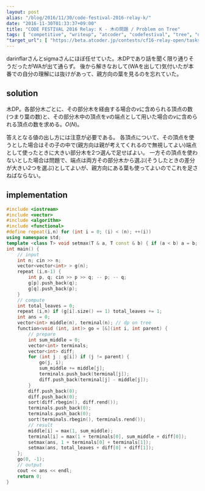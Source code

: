 ```yaml
---
layout: post
alias: "/blog/2016/11/30/code-festival-2016-relay-k/"
date: "2016-11-30T01:33:37+09:00"
title: "CODE FESTIVAL 2016 Relay: K - 木の問題 / Problem on Tree"
tags: [ "competitive", "writeup", "atcoder", "codefestival", "tree", "dp" ]
"target_url": [ "https://beta.atcoder.jp/contests/cf16-relay-open/tasks/relay_k" ]
---
```


darinflarさんとsigmaさんにほぼ任せていた。木DPであり話を聞く限り通りそうだったがWAが出て通らず。
後から解きなおして(WAを出して)気付いたが本番での自分の理解には抜けがあって、親方向の葉を見るのを忘れていた。

## solution

木DP。各部分木ごとに、その部分木を経由する場合の$v$に含められる頂点の数(つまり葉の数)と、その部分木中の頂点を$v$の端点として用いた場合の$v$に含められる頂点の数を求める。$O(N)$。

答えとなる値の出し方には注意が必要である。
各頂点について、その頂点を使うとした場合はその子の中で(親方向は親が考えてくれるので無視してよい)端点として使ったときに大きい部分木を$2$つ選んで足せばよい。
一方その頂点を使わないとした場合は問題で、端点は両方その部分木から選ぶ(そうしたときの差分が大きい$2$つを選ぶ)としてよいが、親方向にある葉も使ってよいのでこれを足さねばならない。

## implementation

``` c++
#include <iostream>
#include <vector>
#include <algorithm>
#include <functional>
#define repeat(i,n) for (int i = 0; (i) < (n); ++(i))
using namespace std;
template <class T> void setmax(T & a, T const & b) { if (a < b) a = b; }
int main() {
    // input
    int n; cin >> n;
    vector<vector<int> > g(n);
    repeat (i,n-1) {
        int p, q; cin >> p >> q; -- p; -- q;
        g[p].push_back(q);
        g[q].push_back(p);
    }
    // compute
    int total_leaves = 0;
    repeat (i,n) if (g[i].size() == 1) total_leaves += 1;
    int ans = 0;
    vector<int> middle(n), terminal(n); // dp on tree
    function<void (int, int)> go = [&](int i, int parent) {
        // prepare
        int sum_middle = 0;
        vector<int> terminals;
        vector<int> diff;
        for (int j : g[i]) if (j != parent) {
            go(j, i);
            sum_middle += middle[j];
            terminals.push_back(terminal[j]);
            diff.push_back(terminal[j] - middle[j]);
        }
        diff.push_back(0);
        diff.push_back(0);
        sort(diff.rbegin(), diff.rend());
        terminals.push_back(0);
        terminals.push_back(0);
        sort(terminals.rbegin(), terminals.rend());
        // result
        middle[i] = max(1, sum_middle);
        terminal[i] = max(1 + terminals[0], sum_middle + diff[0]);
        setmax(ans, 1 + terminals[0] + terminals[1]);
        setmax(ans, total_leaves + diff[0] + diff[1]);
    };
    go(0, -1);
    // output
    cout << ans << endl;
    return 0;
}
```
